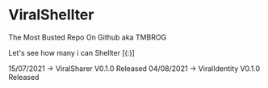 # ViralShellter
The Most Busted Repo On Github aka TMBROG


Let's see how many i can Shellter [(:)]

15/07/2021 -> ViralSharer V0.1.0 Released
04/08/2021 -> ViralIdentity V0.1.0 Released